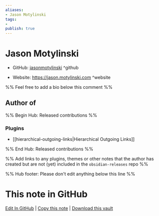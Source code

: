 ```yaml
---
aliases:
- Jason Motylinski
tags:
- 
publish: true
---
```


# Jason Motylinski

- GitHub: [jasonmotylinski](https://github.com/jasonmotylinski/) ^github
<!-- - Discord: `@` ^discord-->
- Website: <https://jason.motylinski.com> ^website
<!-- - [[Publish sites|Publish site]]: <https://> ^publish-->

%% Feel free to add a bio below this comment %%


## Author of

%% Begin Hub: Released contributions %%
### Plugins
- [[hierarchical-outgoing-links|Hierarchical Outgoing Links]]

%% End Hub: Released contributions %%

%% Add links to any plugins, themes or other notes that the author has created but are not (yet) included in the `obsidian-releases` repo %%

<!--
### Unlisted plugins
-->

<!--
### Others
-->

<!--
## Sponsor this author
-->

<!-- - [[GitHub sponsors]]: [Sponsor @jasonmotylinski on GitHub Sponsors](https://github.com/sponsors/jasonmotylinski) ^github-sponsor-->
<!-- - [[Buy me a coffee]]: <https://> ^buy-me-a-coffee-->
<!-- - [[PayPal]]: <https://> ^paypal-->
<!-- - [[Patreon]]: <https://> ^patreon-->

<!--
## Follow this author
-->

<!-- - [[YouTube Channels|On YouTube]]: <https://> ^youtube-->
<!-- - Twitter: <https://> ^twitter-->
<!-- - ... -->

%% Hub footer: Please don't edit anything below this line %%

# This note in GitHub

<span class="git-footer">[Edit In GitHub](https://github.dev/obsidian-community/obsidian-hub/blob/main/01%20-%20Community/People/jasonmotylinski.md "git-hub-edit-note") | [Copy this note](https://raw.githubusercontent.com/obsidian-community/obsidian-hub/main/01%20-%20Community/People/jasonmotylinski.md "git-hub-copy-note") | [Download this vault](https://github.com/obsidian-community/obsidian-hub/archive/refs/heads/main.zip "git-hub-download-vault") </span>
